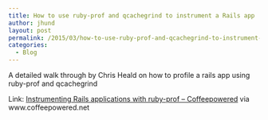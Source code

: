 ```yaml
---
title: How to use ruby-prof and qcachegrind to instrument a Rails app
author: jhund
layout: post
permalink: /2015/03/how-to-use-ruby-prof-and-qcachegrind-to-instrument-a-rails-app/
categories:
  - Blog
---
```

A detailed walk through by Chris Heald on how to profile a rails app using ruby-prof and qcachegrind

<p class="iii-article-source">
  Link: <a href="https://www.coffeepowered.net/2013/08/02/ruby-prof-for-rails/">Instrumenting Rails applications with ruby-prof &ndash; Coffeepowered</a> via www.coffeepowered.net
</p>
